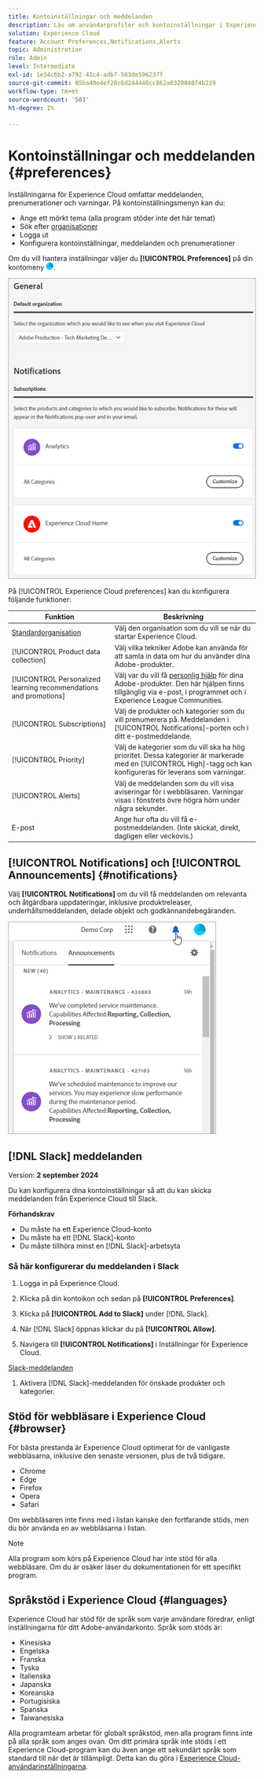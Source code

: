 ```yaml
---
title: Kontoinställningar och meddelanden
description: Läs om användarprofiler och kontoinställningar i Experience Cloud. Prenumerera på produktmeddelanden och få produktvarningar. Läs mer om stöd för webbläsare och språk.
solution: Experience Cloud
feature: Account Preferences,Notifications,Alerts
topic: Administration
role: Admin
level: Intermediate
exl-id: 1e34c6b2-a792-41c4-adb7-583de596237f
source-git-commit: 05ba40e4ef28c6d244446cc862a0320048f4b219
workflow-type: tm+mt
source-wordcount: '503'
ht-degree: 1%

---
```


# Kontoinställningar och meddelanden {#preferences}

Inställningarna för Experience Cloud omfattar meddelanden, prenumerationer och varningar. På kontoinställningsmenyn kan du:

* Ange ett mörkt tema (alla program stöder inte det här temat)
* Sök efter [organisationer](../administration/organizations.md)
* Logga ut
* Konfigurera kontoinställningar, meddelanden och prenumerationer

Om du vill hantera inställningar väljer du **[!UICONTROL Preferences]** på din kontomeny ![inställningar](../assets/preferences-icon-sm.png).

![Användarprofil och kontoinställningar](../assets/preferences-page.png)

På [!UICONTROL Experience Cloud preferences] kan du konfigurera följande funktioner:

| Funktion | Beskrivning |
|--- |--- |
| [Standardorganisation](../administration/organizations.md) | Välj den organisation som du vill se när du startar Experience Cloud. |
| [!UICONTROL Product data collection] | Välj vilka tekniker Adobe kan använda för att samla in data om hur du använder dina Adobe-produkter. |
| [!UICONTROL Personalized learning recommendations and promotions] | Välj var du vill få [personlig hjälp](personalized-learning.md) för dina Adobe-produkter. Den här hjälpen finns tillgänglig via e-post, i programmet och i Experience League Communities. |
| [!UICONTROL Subscriptions] | Välj de produkter och kategorier som du vill prenumerera på. Meddelanden i [!UICONTROL Notifications]-porten och i ditt e-postmeddelande. |
| [!UICONTROL Priority] | Välj de kategorier som du vill ska ha hög prioritet. Dessa kategorier är markerade med en [!UICONTROL High]-tagg och kan konfigureras för leverans som varningar. |
| [!UICONTROL Alerts] | Välj de meddelanden som du vill visa aviseringar för i webbläsaren. Varningar visas i fönstrets övre högra hörn under några sekunder. |
| E-post | Ange hur ofta du vill få e-postmeddelanden. (Inte skickat, direkt, dagligen eller veckovis.) |

## [!UICONTROL Notifications] och [!UICONTROL Announcements] {#notifications}

Välj **[!UICONTROL Notifications]** om du vill få meddelanden om relevanta och åtgärdbara uppdateringar, inklusive produktreleaser, underhållsmeddelanden, delade objekt och godkännandebegäranden.

![Meddelanden och meddelanden](../assets/notifications-menu-small.png)

## [!DNL Slack] meddelanden

Version: **2 september 2024**

Du kan konfigurera dina kontoinställningar så att du kan skicka meddelanden från Experience Cloud till Slack.

**Förhandskrav**

* Du måste ha ett Experience Cloud-konto
* Du måste ha ett [!DNL Slack]-konto
* Du måste tillhöra minst en [!DNL Slack]-arbetsyta

### Så här konfigurerar du meddelanden i Slack

1. Logga in på Experience Cloud.

1. Klicka på din kontoikon och sedan på **[!UICONTROL Preferences]**.

1. Klicka på **[!UICONTROL Add to Slack]** under [!DNL Slack].

1. När [!DNL Slack] öppnas klickar du på **[!UICONTROL Allow]**.

1. Navigera till **[!UICONTROL Notifications]** i Inställningar för Experience Cloud.

[Slack-meddelanden](../assets/slack.png)

1. Aktivera [!DNL Slack]-meddelanden för önskade produkter och kategorier.

## Stöd för webbläsare i Experience Cloud {#browser}

För bästa prestanda är Experience Cloud optimerat för de vanligaste webbläsarna, inklusive den senaste versionen, plus de två tidigare.

* Chrome
* Edge
* Firefox
* Opera
* Safari

Om webbläsaren inte finns med i listan kanske den fortfarande stöds, men du bör använda en av webbläsarna i listan.

>[!NOTE]
>
>Alla program som körs på Experience Cloud har inte stöd för alla webbläsare. Om du är osäker läser du dokumentationen för ett specifikt program.

## Språkstöd i Experience Cloud {#languages}

Experience Cloud har stöd för de språk som varje användare föredrar, enligt inställningarna för ditt Adobe-användarkonto. Språk som stöds är:

* Kinesiska
* Engelska
* Franska
* Tyska
* Italienska
* Japanska
* Koreanska
* Portugisiska
* Spanska
* Taiwanesiska

Alla programteam arbetar för globalt språkstöd, men alla program finns inte på alla språk som anges ovan. Om ditt primära språk inte stöds i ett Experience Cloud-program kan du även ange ett sekundärt språk som standard till när det är tillämpligt. Detta kan du göra i [Experience Cloud-användarinställningarna](https://experience.adobe.com/preferences).